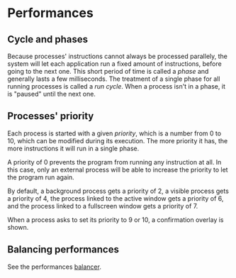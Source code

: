 # Performances

## Cycle and phases

Because processes' instructions cannot always be processed parallely, the system will let each application run a fixed amount of instructions, before going to the next one. This short period of time is called a _phase_ and generally lasts a few milliseconds. The treatment of a single phase for all running processes is called a _run cycle_. When a process isn't in a phase, it is "paused" until the next one.

## Processes' priority

Each process is started with a given _priority_, which is a number from 0 to 10, which can be modified during its execution. The more priority it has, the more instructions it will run in a single phase.

A priority of 0 prevents the program from running any instruction at all. In this case, only an external process will be able to increase the priority to let the program run again.

By default, a background process gets a priority of 2, a visible process gets a priority of 4, the process linked to the active window gets a priority of 6, and the process linked to a fullscreen window gets a priority of 7.

When a process asks to set its priority to 9 or 10, a confirmation overlay is shown.

## Balancing performances

See the performances [balancer](../features/balancer.md).
